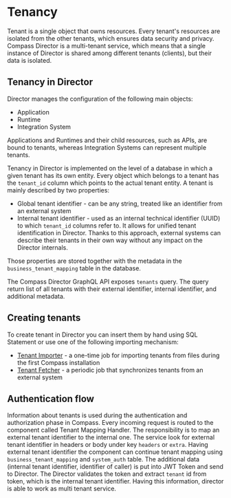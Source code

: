 # Tenancy
Tenant is a single object that owns resources. Every tenant's resources are isolated from the other tenants, which ensures data security and privacy.
Compass Director is a multi-tenant service, which means that a single instance of Director is shared among different tenants (clients), but their data is isolated.

## Tenancy in Director
Director manages the configuration of the following main objects:
* Application
* Runtime
* Integration System

Applications and Runtimes and their child resources, such as APIs, are bound to tenants, whereas Integration Systems can represent multiple tenants.

Tenancy in Director is implemented on the level of a database in which a given tenant has its own entity.
Every object which belongs to a tenant has the `tenant_id` column which points to the actual tenant entity.
A tenant is mainly described by two properties: 
* Global tenant identifier - can be any string, treated like an identifier from an external system 
* Internal tenant identifier - used as an internal technical identifier (UUID) to which `tenant_id` columns refer to. It allows for unified tenant identification in Director. Thanks to this approach, external systems can describe their tenants in their own way without any impact on the Director internals.

Those properties are stored together with the metadata in the `business_tenant_mapping` table in the database.

The Compass Director GraphQL API exposes `tenants` query. 
The query return list of all tenants with their external identifier, internal identifier, and additional metadata. 

## Creating tenants
To create tenant in Director you can insert them by hand using SQL Statement or use one of the following importing mechanism:
* [Tenant Importer](https://github.com/kyma-incubator/compass/tree/master/components/director/cmd/tenantloader) - a one-time job for importing tenants from files during the first Compass installation
* [Tenant Fetcher](https://github.com/kyma-incubator/compass/tree/master/components/director/cmd/tenantfetcher) - a periodic job that synchronizes tenants from an external system

## Authentication flow
Information about tenants is used during the authentication and authorization phase in Compass. 
Every incoming request is routed to the component called Tenant Mapping Handler. 
The responsibility is to map an external tenant identifier to the internal one.
The service look for external tenant identifier in headers or body under key `headers` or `extra`.
Having external tenant identifier the component can continue tenant mapping using `business_tenant_mapping` and `system_auth` table.
The additional data (internal tenant identifier, identifier of caller) is put into JWT Token and send to Director.
The Director validates the token and extract `tenant` id from token, which is the internal tenant identifier.
Having this information, director is able to work as multi tenant service.
